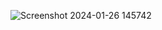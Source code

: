 
![Screenshot 2024-01-26 145742](https://github.com/Thefoxy1978/Tetris/assets/38046483/aac302d1-7696-4dbf-befb-c701b3054df8)
